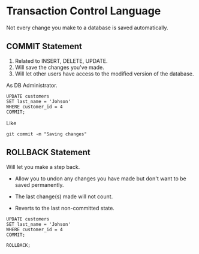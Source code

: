 # Transaction Control Language

Not every change you make to a database is saved automatically. 

## COMMIT Statement

1. Related to INSERT, DELETE, UPDATE.
2. Will save the changes you've made.
3. Will let other users have access to the modified version of the database. 

As DB Administrator.
```
UPDATE customers
SET last_name = 'Johson'
WHERE customer_id = 4
COMMIT;
```

Like
```
git commit -m "Saving changes"
```

## ROLLBACK Statement

Will let you make a step back.

- Allow you to undon any changes you have made but don't want to be saved permanently. 

- The last change(s) made will not count.
- Reverts to the last non-committed state.

```
UPDATE customers
SET last_name = 'Johson'
WHERE customer_id = 4
COMMIT;

ROLLBACK;
```
